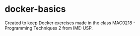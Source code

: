 # docker-basics
Created to keep Docker exercises made in the class MAC0218 - Programming Techniques 2 from IME-USP.
